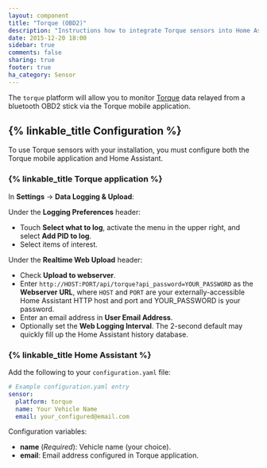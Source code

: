 ```yaml
---
layout: component
title: "Torque (OBD2)"
description: "Instructions how to integrate Torque sensors into Home Assistant."
date: 2015-12-20 18:00
sidebar: true
comments: false
sharing: true
footer: true
ha_category: Sensor
---
```


The `torque` platform will allow you to monitor [Torque](http://torque-bhp.com/) data relayed from a bluetooth OBD2 stick via the Torque mobile application.

## {% linkable_title Configuration %}
To use Torque sensors with your installation, you must configure both the Torque mobile application and Home Assistant.

### {% linkable_title Torque application %}

In **Settings** -> **Data Logging & Upload**:

Under the **Logging Preferences** header:

- Touch **Select what to log**, activate the menu in the upper right, and select **Add PID to log**.
- Select items of interest.

Under the **Realtime Web Upload** header:

- Check **Upload to webserver**.
- Enter `http://HOST:PORT/api/torque?api_password=YOUR_PASSWORD` as the **Webserver URL**, where `HOST` and `PORT` are your externally-accessible Home Assistant HTTP host and port and YOUR_PASSWORD is your password.
- Enter an email address in **User Email Address**.
- Optionally set the **Web Logging Interval**. The 2-second default may quickly fill up the Home Assistant history database.

### {% linkable_title Home Assistant %}

Add the following to your `configuration.yaml` file:

```yaml
# Example configuration.yaml entry
sensor:
  platform: torque
  name: Your Vehicle Name
  email: your_configured@email.com
```

Configuration variables:

- **name** (*Required*): Vehicle name (your choice).
- **email**: Email address configured in Torque application.
